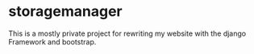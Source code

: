 # storagemanager
This is a mostly private project for rewriting my website with the django Framework and bootstrap. 
